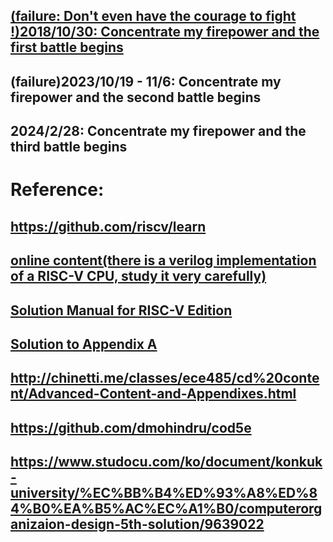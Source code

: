 ## [(failure: Don't even have the courage to fight !)2018/10/30: Concentrate my firepower and the first battle begins](https://github.com/OccupyMars2025/Learning_Assembly_Language_with_MARS_the_mips_simulator)
## (failure)2023/10/19 - 11/6: Concentrate my firepower and the second battle begins
## 2024/2/28: Concentrate my firepower and the third battle begins

# Reference:
## https://github.com/riscv/learn
## [online content(there is a verilog implementation of a RISC-V CPU, study it very carefully)](https://www.elsevier.com/books-and-journals/book-companion/9780128203316)
## [Solution Manual for RISC-V Edition](https://www.doc88.com/p-4853978634496.html)
## [Solution to Appendix A](https://www.studocu.com/row/document/jamaa%D8%A9-almnsor%D8%A9/computer-organization-and-design/appendix-a-computer-organization-and-design/46431812)
## http://chinetti.me/classes/ece485/cd%20content/Advanced-Content-and-Appendixes.html   
## https://github.com/dmohindru/cod5e
## https://www.studocu.com/ko/document/konkuk-university/%EC%BB%B4%ED%93%A8%ED%84%B0%EA%B5%AC%EC%A1%B0/computerorganizaion-design-5th-solution/9639022

